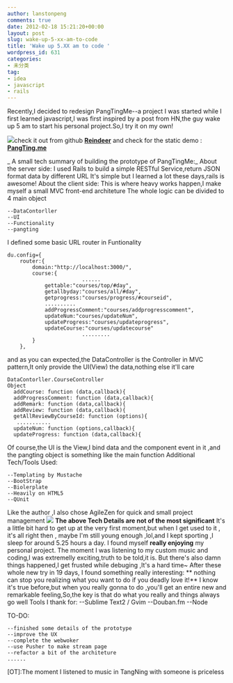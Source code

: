 ```yaml
---
author: lanstonpeng
comments: true
date: 2012-02-18 15:21:20+00:00
layout: post
slug: wake-up-5-xx-am-to-code
title: 'Wake up 5.XX am to code '
wordpress_id: 631
categories:
- 未分类
tag:
- idea
- javascript
- rails
---
```


Recently,I decided to redesign PangTingMe--a project I was started while I first learned javascript,I was first inspired by a post from HN,the guy wake up 5 am to start his personal project.So,I try it on my own!

[![](http://files.blogcn.com/wp06/M00/05/9F/wKgKDE8_wGoAAAAAAACZ1DcHKrs293.png)](http://files.blogcn.com/wp01/M00/04/F2/wKgKC08_wGkAAAAAAAGYTRF1Wnw835.png)check it out from github
[**Reindeer**](http://lanstonpeng.github.com/Reindeer/)
[](http://lanstonpeng.github.com/Reindeer/)and check for the static demo :
[**PangTing.me**](http://pangting.me)

_ A small tech summary of building the prototype of  PangTingMe:_
About the server side:
I used Rails to build a simple RESTful Service,return JSON format data by different URL
It's simple but I learned a lot these days,rails is awesome!
About the client side:
This is where heavy works happen,I make myself a small MVC front-end architeture
The whole logic can be divided to 4 main object

    
    --DataContorller
    --UI
    --Functionality
    --pangting


I defined some basic URL router in Funtionality<!-- more -->

    
    du.config={
    	router:{
    		domain:"http://localhost:3000/",
    		course:{
                            ......
    			gettable:"courses/top/#day",
    			getallbyday:"courses/all/#day",
    			getprogress:"courses/progress/#courseid",
    			..........
    			addProgressComment:"courses/addprogresscomment",
    			updateNum:"courses/updateNum",
    			updateProgress:"courses/updateprogress",
    			updateCourse:"courses/updatecourse"
                            .........
    		}
    	},


and as you can expected,the DataController is the Controller in MVC pattern,It only provide the UI(View) the data,nothing else it'll care

    
    DataContorller.CourseController
    Object
      addCourse: function (data,callback){
      addProgressComment: function (data,callback){
      addRemark: function (data,callback){
      addReview: function (data,callback){
      getAllReviewByCourseId: function (options){
       ...........
      updateNum: function (options,callback){
      updateProgress: function (data,callback){


Of course,the UI is the View,I bind data and the component event in it ,and the pangting object is something like the main function
Additional Tech/Tools Used:

    
    --Templating by Mustache
    --BootStrap
    --Biolerplate
    --Heavily on HTML5
    --QUnit


Like the author ,I also chose AgileZen for quick and small project management
[![](http://files.blogcn.com/wp06/M00/05/9F/wKgKDE8_no8AAAAAAADQ43r-gu8311.png)](http://files.blogcn.com/wp04/M00/03/E7/wKgKDE8_no4AAAAAAAOK1xVwgwU648.png)
**The above Tech Details are not of the most significant**
It's a little bit hard to get up at the very first moment,but when I get used to it , it's all right then , maybe I'm still young enough ,lol,and I kept sporting ,I sleep for around 5.25 hours a day.
I found myself **really enjoying** my personal project.
The moment I was listening to my custom music and coding,I was extremelly exciting,truth to be told,it is.
But there's also damn things happened,I get frusted while debuging ,It's a hard time~
After these whole new try in 19 days, I found something really interesting:
** nothing can stop you realizing what you want to do if you deadly love it!**
I know it's true before,but when you really gonna to do ,you'll get an entire new and remarkable feeling,So,the key is that do what you really and things always go well
Tools I thank for:
--Sublime Text2 / Gvim
--Douban.fm
--Node

TO-DO:

    
    --finished some details of the prototype
    --improve the UX
    --complete the webwoker
    --use Pusher to make stream page
    --refactor a bit of the architeture
    ......


[OT]:The moment I listened to music in TangNing with someone is priceless
